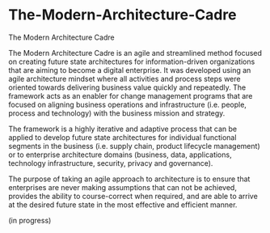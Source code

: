# The-Modern-Architecture-Cadre
The Modern Architecture Cadre

The Modern Architecture Cadre is an agile and streamlined method focused on creating future state architectures for information-driven organizations that are aiming to become a digital enterprise. It was developed using an agile architecture mindset where all activities and process steps were oriented towards delivering business value quickly and repeatedly.  The framework acts as an enabler for change management programs that are focused on aligning business operations and infrastructure (i.e. people, process and technology) with the business mission and strategy.  

The framework is a highly iterative and adaptive process that can be applied to develop future state architectures for individual functional segments in the business (i.e. supply chain, product lifecycle management) or to enterprise architecture domains (business, data, applications, technology infrastructure, security, privacy and governance). 

The purpose of taking an agile approach to architecture is to ensure that enterprises are never making assumptions that can not be achieved, provides the ability to course-correct when required, and are able to arrive at the desired future state in the most effective and efficient manner. 

(in progress)
